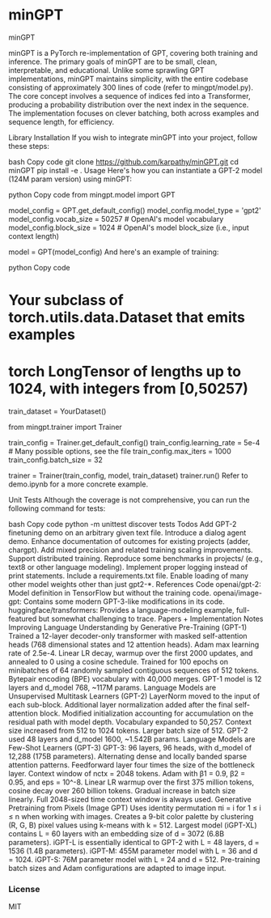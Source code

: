 
# minGPT

minGPT

minGPT is a PyTorch re-implementation of GPT, covering both training and inference. The primary goals of minGPT are to be small, clean, interpretable, and educational. Unlike some sprawling GPT implementations, minGPT maintains simplicity, with the entire codebase consisting of approximately 300 lines of code (refer to mingpt/model.py). The core concept involves a sequence of indices fed into a Transformer, producing a probability distribution over the next index in the sequence. The implementation focuses on clever batching, both across examples and sequence length, for efficiency.

Library Installation
If you wish to integrate minGPT into your project, follow these steps:

bash
Copy code
git clone https://github.com/karpathy/minGPT.git
cd minGPT
pip install -e .
Usage
Here's how you can instantiate a GPT-2 model (124M param version) using minGPT:

python
Copy code
from mingpt.model import GPT

model_config = GPT.get_default_config()
model_config.model_type = 'gpt2'
model_config.vocab_size = 50257  # OpenAI's model vocabulary
model_config.block_size = 1024   # OpenAI's model block_size (i.e., input context length)

model = GPT(model_config)
And here's an example of training:

python
Copy code
# Your subclass of torch.utils.data.Dataset that emits examples
# torch LongTensor of lengths up to 1024, with integers from [0,50257)
train_dataset = YourDataset()

from mingpt.trainer import Trainer

train_config = Trainer.get_default_config()
train_config.learning_rate = 5e-4  # Many possible options, see the file
train_config.max_iters = 1000
train_config.batch_size = 32

trainer = Trainer(train_config, model, train_dataset)
trainer.run()
Refer to demo.ipynb for a more concrete example.

Unit Tests
Although the coverage is not comprehensive, you can run the following command for tests:

bash
Copy code
python -m unittest discover tests
Todos
Add GPT-2 finetuning demo on an arbitrary given text file.
Introduce a dialog agent demo.
Enhance documentation of outcomes for existing projects (adder, chargpt).
Add mixed precision and related training scaling improvements.
Support distributed training.
Reproduce some benchmarks in projects/ (e.g., text8 or other language modeling).
Implement proper logging instead of print statements.
Include a requirements.txt file.
Enable loading of many other model weights other than just gpt2-*.
References
Code
openai/gpt-2: Model definition in TensorFlow but without the training code.
openai/image-gpt: Contains some modern GPT-3-like modifications in its code.
huggingface/transformers: Provides a language-modeling example, full-featured but somewhat challenging to trace.
Papers + Implementation Notes
Improving Language Understanding by Generative Pre-Training (GPT-1)
Trained a 12-layer decoder-only transformer with masked self-attention heads (768 dimensional states and 12 attention heads).
Adam max learning rate of 2.5e-4.
Linear LR decay, warmup over the first 2000 updates, and annealed to 0 using a cosine schedule.
Trained for 100 epochs on minibatches of 64 randomly sampled contiguous sequences of 512 tokens.
Bytepair encoding (BPE) vocabulary with 40,000 merges.
GPT-1 model is 12 layers and d_model 768, ~117M params.
Language Models are Unsupervised Multitask Learners (GPT-2)
LayerNorm moved to the input of each sub-block.
Additional layer normalization added after the final self-attention block.
Modified initialization accounting for accumulation on the residual path with model depth.
Vocabulary expanded to 50,257.
Context size increased from 512 to 1024 tokens.
Larger batch size of 512.
GPT-2 used 48 layers and d_model 1600, ~1.542B params.
Language Models are Few-Shot Learners (GPT-3)
GPT-3: 96 layers, 96 heads, with d_model of 12,288 (175B parameters).
Alternating dense and locally banded sparse attention patterns.
Feedforward layer four times the size of the bottleneck layer.
Context window of nctx = 2048 tokens.
Adam with β1 = 0.9, β2 = 0.95, and eps = 10^-8.
Linear LR warmup over the first 375 million tokens, cosine decay over 260 billion tokens.
Gradual increase in batch size linearly.
Full 2048-sized time context window is always used.
Generative Pretraining from Pixels (Image GPT)
Uses identity permutation πi = i for 1 ≤ i ≤ n when working with images.
Creates a 9-bit color palette by clustering (R, G, B) pixel values using k-means with k = 512.
Largest model (iGPT-XL) contains L = 60 layers with an embedding size of d = 3072 (6.8B parameters).
iGPT-L is essentially identical to GPT-2 with L = 48 layers, d = 1536 (1.4B parameters).
iGPT-M: 455M parameter model with L = 36 and d = 1024.
iGPT-S: 76M parameter model with L = 24 and d = 512.
Pre-training batch sizes and Adam configurations are adapted to image input.

### License

MIT

